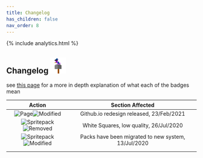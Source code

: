 ```yaml
---
title: Changelog
has_children: false
nav_order: 8
---
```


{% include analytics.html %}

## Changelog ![birb](../assets/images/Birb.png)
see [this page](../Pages/badges.md) for a more in depth explanation of what each of the badges mean

|  Action  |  Section Affected  |
|:-:|:-:|
|  ![Page](https://img.shields.io/badge/-Page-yellow)![Modified](https://img.shields.io/badge/-Modified-orange)  |  Github.io redesign released, 23/Feb/2021  |
|  ![Spritepack](https://img.shields.io/badge/-Spritepack-blue)![Removed](https://img.shields.io/badge/-Removed-red)  |  White Squares, low quality, 26/Jul/2020  |
|  ![Spritepack](https://img.shields.io/badge/-Spritepack-blue)![Modified](https://img.shields.io/badge/-Modified-orange)  |  Packs have been migrated to new system, 13/Jul/2020 |
|    |    |
|    |    |
